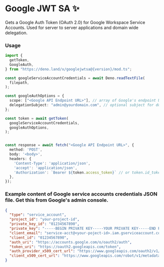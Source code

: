 # Google JWT SA ✨

Gets a Google Auth Token (OAuth 2.0) for Google Workspace Service Accounts. Used
for server to server applications and domain wide delegation.

### Usage

```ts
import {
  getToken,
  GoogleAuth,
} from "https://deno.land/x/googlejwtsa@{version}/mod.ts";

const googleServiceAccountCredentials = await Deno.readTextFile(
  filepath,
);

const googleAuthOptions = {
  scope: ["<Google API Endpoint URL>"], // array of Google's endpoint URLs
  delegationSubject: "admin@yourdomain.com", // optional subject for domain delegation
};

const token = await getToken(
  googleServiceAccountCredentials,
  googleAuthOptions,
);


const response = await fetch("<Google API Endpoint URL>", {
  method: 'POST',
  body: '<body>',
  headers: {
    'Content-Type': 'application/json',
    'accept': 'application/json',
    'Authorization': `Bearer ${token.access_token}` // or token.id_token
  },
});
```

### Example content of Google service accounts credentials JSON file. Get this from Google's admin console.

```json
{
  "type": "service_account",
  "project_id": "your-project-id",
  "private_key_id": "01234567890",
  "private_key": "-----BEGIN PRIVATE KEY-----YOUR PRIVATE KEY-----END PRIVATE KEY-----",
  "client_email": "service-acct@<your-poject-id>.iam.gserviceaccount.com",
  "client_id": "01234567890",
  "auth_uri": "https://accounts.google.com/o/oauth2/auth",
  "token_uri": "https://oauth2.googleapis.com/token",
  "auth_provider_x509_cert_url": "https://www.googleapis.com/oauth2/v1/certs",
  "client_x509_cert_url": "https://www.googleapis.com/robot/v1/metadata/x509/service-acct%40your-service-account-name.iam.gserviceaccount.com"
}
```
